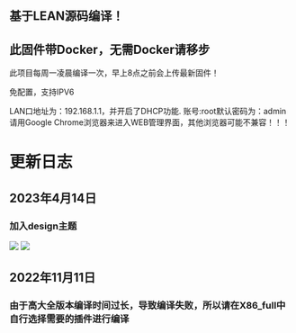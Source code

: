 ## 基于LEAN源码编译！
## 此固件带Docker，无需Docker请移步
  
此项目每周一凌晨编译一次，早上8点之前会上传最新固件！
  
免配置，支持IPV6
  
LAN口地址为：192.168.1.1，并开启了DHCP功能.
账号:root默认密码为：admin
请用Google Chrome浏览器来进入WEB管理界面，其他浏览器可能不兼容！！！

# 更新日志
## 2023年4月14日
### 加入design主题
![](https://img.imgdd.com/f210f3.dac3be67-fb91-42a3-943a-ee088685249f.png)
![](https://img.imgdd.com/f210f3.51b93cd8-5b4c-4377-9f8d-d928a30cf1b9.png)

## 2022年11月11日
### 由于高大全版本编译时间过长，导致编译失败，所以请在X86_full中自行选择需要的插件进行编译